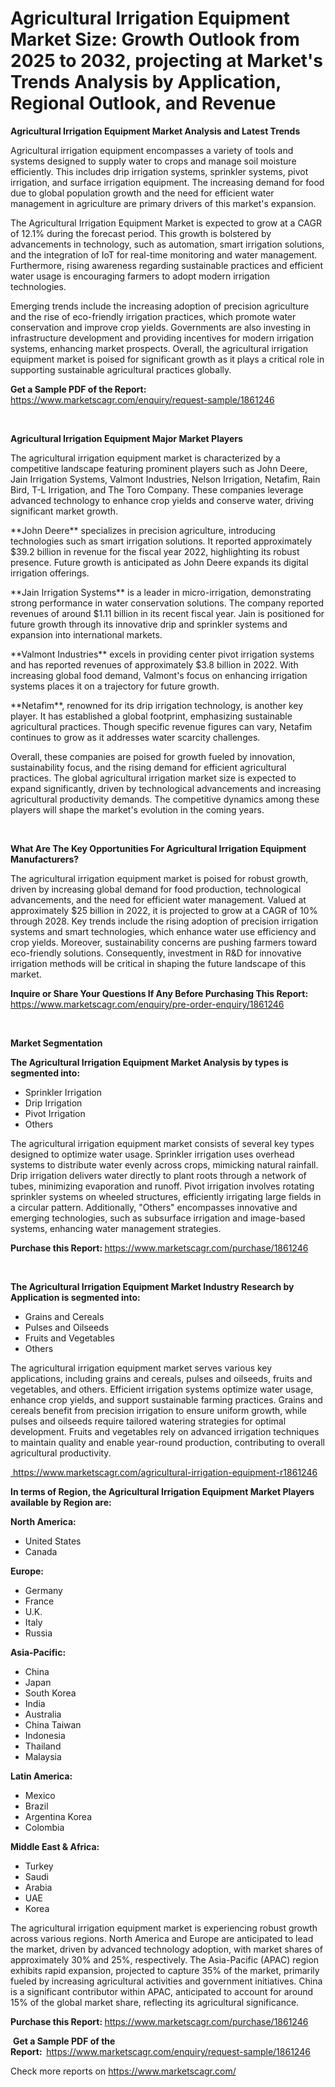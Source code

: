 <p><h1>Agricultural Irrigation Equipment Market Size: Growth Outlook from 2025 to 2032, projecting at Market's Trends Analysis by Application, Regional Outlook, and Revenue</h1></p><p><strong>Agricultural Irrigation Equipment Market Analysis and Latest Trends</strong></p>
<p><p>Agricultural irrigation equipment encompasses a variety of tools and systems designed to supply water to crops and manage soil moisture efficiently. This includes drip irrigation systems, sprinkler systems, pivot irrigation, and surface irrigation equipment. The increasing demand for food due to global population growth and the need for efficient water management in agriculture are primary drivers of this market's expansion. </p><p>The Agricultural Irrigation Equipment Market is expected to grow at a CAGR of 12.1% during the forecast period. This growth is bolstered by advancements in technology, such as automation, smart irrigation solutions, and the integration of IoT for real-time monitoring and water management. Furthermore, rising awareness regarding sustainable practices and efficient water usage is encouraging farmers to adopt modern irrigation technologies. </p><p>Emerging trends include the increasing adoption of precision agriculture and the rise of eco-friendly irrigation practices, which promote water conservation and improve crop yields. Governments are also investing in infrastructure development and providing incentives for modern irrigation systems, enhancing market prospects. Overall, the agricultural irrigation equipment market is poised for significant growth as it plays a critical role in supporting sustainable agricultural practices globally.</p></p>
<p><strong>Get a Sample PDF of the Report:&nbsp;</strong> <a href="https://www.marketscagr.com/enquiry/request-sample/1861246?utm_campaign=2336&utm_medium=2&utm_source=Github&utm_content=ia&utm_term=22022025&utm_id=agricultural-irrigation-equipment">https://www.marketscagr.com/enquiry/request-sample/1861246</a></p>
<p>&nbsp;</p>
<p><strong>Agricultural Irrigation Equipment Major Market Players</strong></p>
<p><p>The agricultural irrigation equipment market is characterized by a competitive landscape featuring prominent players such as John Deere, Jain Irrigation Systems, Valmont Industries, Nelson Irrigation, Netafim, Rain Bird, T-L Irrigation, and The Toro Company. These companies leverage advanced technology to enhance crop yields and conserve water, driving significant market growth.</p><p>**John Deere** specializes in precision agriculture, introducing technologies such as smart irrigation solutions. It reported approximately $39.2 billion in revenue for the fiscal year 2022, highlighting its robust presence. Future growth is anticipated as John Deere expands its digital irrigation offerings.</p><p>**Jain Irrigation Systems** is a leader in micro-irrigation, demonstrating strong performance in water conservation solutions. The company reported revenues of around $1.11 billion in its recent fiscal year. Jain is positioned for future growth through its innovative drip and sprinkler systems and expansion into international markets.</p><p>**Valmont Industries** excels in providing center pivot irrigation systems and has reported revenues of approximately $3.8 billion in 2022. With increasing global food demand, Valmont's focus on enhancing irrigation systems places it on a trajectory for future growth.</p><p>**Netafim**, renowned for its drip irrigation technology, is another key player. It has established a global footprint, emphasizing sustainable agricultural practices. Though specific revenue figures can vary, Netafim continues to grow as it addresses water scarcity challenges.</p><p>Overall, these companies are poised for growth fueled by innovation, sustainability focus, and the rising demand for efficient agricultural practices. The global agricultural irrigation market size is expected to expand significantly, driven by technological advancements and increasing agricultural productivity demands. The competitive dynamics among these players will shape the market's evolution in the coming years.</p></p>
<p>&nbsp;</p>
<p><strong>What Are The Key Opportunities For Agricultural Irrigation Equipment Manufacturers?</strong></p>
<p><p>The agricultural irrigation equipment market is poised for robust growth, driven by increasing global demand for food production, technological advancements, and the need for efficient water management. Valued at approximately $25 billion in 2022, it is projected to grow at a CAGR of 10% through 2028. Key trends include the rising adoption of precision irrigation systems and smart technologies, which enhance water use efficiency and crop yields. Moreover, sustainability concerns are pushing farmers toward eco-friendly solutions. Consequently, investment in R&D for innovative irrigation methods will be critical in shaping the future landscape of this market.</p></p>
<p><strong>Inquire or Share Your Questions If Any Before Purchasing This Report:</strong> <a href="https://www.marketscagr.com/enquiry/pre-order-enquiry/1861246?utm_campaign=2336&utm_medium=2&utm_source=Github&utm_content=ia&utm_term=22022025&utm_id=agricultural-irrigation-equipment">https://www.marketscagr.com/enquiry/pre-order-enquiry/1861246</a></p>
<p>&nbsp;</p>
<p><strong>Market Segmentation</strong></p>
<p><strong>The Agricultural Irrigation Equipment Market Analysis by types is segmented into:</strong></p>
<p><ul><li>Sprinkler Irrigation</li><li>Drip Irrigation</li><li>Pivot Irrigation</li><li>Others</li></ul></p>
<p><p>The agricultural irrigation equipment market consists of several key types designed to optimize water usage. Sprinkler irrigation uses overhead systems to distribute water evenly across crops, mimicking natural rainfall. Drip irrigation delivers water directly to plant roots through a network of tubes, minimizing evaporation and runoff. Pivot irrigation involves rotating sprinkler systems on wheeled structures, efficiently irrigating large fields in a circular pattern. Additionally, "Others" encompasses innovative and emerging technologies, such as subsurface irrigation and	image-based systems, enhancing water management strategies.</p></p>
<p><strong>Purchase this Report:&nbsp;</strong><a href="https://www.marketscagr.com/purchase/1861246?utm_campaign=2336&utm_medium=2&utm_source=Github&utm_content=ia&utm_term=22022025&utm_id=agricultural-irrigation-equipment">https://www.marketscagr.com/purchase/1861246</a></p>
<p>&nbsp;</p>
<p><strong>The Agricultural Irrigation Equipment Market Industry Research by Application is segmented into:</strong></p>
<p><ul><li>Grains and Cereals</li><li>Pulses and Oilseeds</li><li>Fruits and Vegetables</li><li>Others</li></ul></p>
<p><p>The agricultural irrigation equipment market serves various key applications, including grains and cereals, pulses and oilseeds, fruits and vegetables, and others. Efficient irrigation systems optimize water usage, enhance crop yields, and support sustainable farming practices. Grains and cereals benefit from precision irrigation to ensure uniform growth, while pulses and oilseeds require tailored watering strategies for optimal development. Fruits and vegetables rely on advanced irrigation techniques to maintain quality and enable year-round production, contributing to overall agricultural productivity.</p></p>
<p><a href="https://www.marketscagr.com/agricultural-irrigation-equipment-r1861246?utm_campaign=2336&utm_medium=2&utm_source=Github&utm_content=ia&utm_term=22022025&utm_id=agricultural-irrigation-equipment">&nbsp;https://www.marketscagr.com/agricultural-irrigation-equipment-r1861246</a></p>
<p><strong>In terms of Region, the Agricultural Irrigation Equipment Market Players available by Region are:</strong></p>
<p>
    <p> <strong> North America: </strong>
        <ul>
            <li>United States</li>
            <li>Canada</li>
        </ul>
        </p> 
    <p> <strong> Europe: </strong>
        <ul>
            <li>Germany</li>
            <li>France</li>
            <li>U.K.</li>
            <li>Italy</li>
            <li>Russia</li>
        </ul>
        </p> 
    <p> <strong> Asia-Pacific: </strong>
        <ul>
            <li>China</li>
            <li>Japan</li>
            <li>South Korea</li>
            <li>India</li>
            <li>Australia</li>
            <li>China Taiwan</li>
            <li>Indonesia</li>
            <li>Thailand</li>
            <li>Malaysia</li>
        </ul>
        </p> 
    <p> <strong> Latin America: </strong>
        <ul>
            <li>Mexico</li>
            <li>Brazil</li>
            <li>Argentina Korea</li>
            <li>Colombia</li>
        </ul>
        </p> 
    <p> <strong> Middle East & Africa: </strong>
        <ul>
            <li>Turkey</li>
            <li>Saudi</li>
            <li>Arabia</li>
            <li>UAE</li>
            <li>Korea</li>
        </ul>
    </p>
    </p>
<p><p>The agricultural irrigation equipment market is experiencing robust growth across various regions. North America and Europe are anticipated to lead the market, driven by advanced technology adoption, with market shares of approximately 30% and 25%, respectively. The Asia-Pacific (APAC) region exhibits rapid expansion, projected to capture 35% of the market, primarily fueled by increasing agricultural activities and government initiatives. China is a significant contributor within APAC, anticipated to account for around 15% of the global market share, reflecting its agricultural significance.</p></p>
<p><strong>Purchase this Report: </strong><a href="https://www.marketscagr.com/purchase/1861246?utm_campaign=2336&utm_medium=2&utm_source=Github&utm_content=ia&utm_term=22022025&utm_id=agricultural-irrigation-equipment">https://www.marketscagr.com/purchase/1861246</a></p>
<p>&nbsp;<strong>Get a Sample PDF of the Report:&nbsp;&nbsp;</strong><a href="https://www.marketscagr.com/enquiry/request-sample/1861246?utm_campaign=2336&utm_medium=2&utm_source=Github&utm_content=ia&utm_term=22022025&utm_id=agricultural-irrigation-equipment">https://www.marketscagr.com/enquiry/request-sample/1861246</a></p>
<p><strong></strong></p>
<p>Check more reports on <a href="https://www.marketscagr.com/?utm_campaign=2336&utm_medium=2&utm_source=Github&utm_content=ia&utm_term=22022025&utm_id=agricultural-irrigation-equipment">https://www.marketscagr.com/</a></p>
